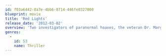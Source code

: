```yaml
---
id: f03a6442-8a7e-4bb6-8714-446fe0327000
blueprint: movie
title: 'Red Lights'
release_date: '2012-03-02'
overview: 'Two investigators of paranormal hoaxes, the veteran Dr. Margaret Matheson and her young assistant, Tom Buckley, study the most varied metaphysical phenomena with the aim of proving their fraudulent origins. Simon Silver, a legendary blind psychic, reappears after an enigmatic absence of 30 years to become the greatest international challenge to both orthodox science and professional sceptics. Tom starts to develop an intense obsession with Silver, whose magnetism becomes stronger with each new manifestation of inexplicable events. As Tom gets closer to Silver, tension mounts, and his worldview is threatened to its core.'
genres:
  -
    id: 53
    name: Thriller
---
```

